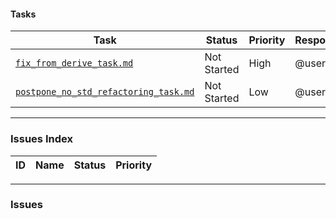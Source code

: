 #### Tasks

| Task | Status | Priority | Responsible |
|---|---|---|---|
| [`fix_from_derive_task.md`](./fix_from_derive_task.md) | Not Started | High | @user |
| [`postpone_no_std_refactoring_task.md`](./postpone_no_std_refactoring_task.md) | Not Started | Low | @user |

---

### Issues Index

| ID | Name | Status | Priority |
|---|---|---|---|

---

### Issues